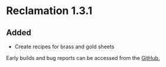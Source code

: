 # Reclamation 1.3.1

## Added
* Create recipes for brass and gold sheets


Early builds and bug reports can be accessed from the [GitHub.](https://github.com/ACCBDD/reclamation-dev)